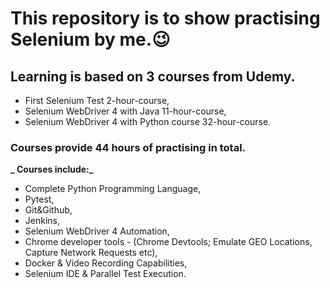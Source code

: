 # This repository is to show practising Selenium by me.😉

## Learning is based on 3 courses from Udemy.
- First Selenium Test 2-hour-course,
- Selenium WebDriver 4 with Java 11-hour-course,
- Selenium WebDriver 4 with Python course 32-hour-course.

### Courses provide 44 hours of practising in total.

**_ Courses include:_**
 - Complete Python Programming Language,
 - Pytest,
 - Git&Github,
 - Jenkins,
 - Selenium WebDriver 4 Automation,
 - Chrome developer tools - (Chrome Devtools; Emulate GEO Locations, Capture Network Requests etc),
 - Docker & Video Recording Capabilities,
 - Selenium IDE & Parallel Test Execution.

